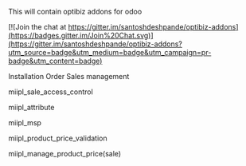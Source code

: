 This will contain optibiz addons for odoo


[![Join the chat at https://gitter.im/santoshdeshpande/optibiz-addons](https://badges.gitter.im/Join%20Chat.svg)](https://gitter.im/santoshdeshpande/optibiz-addons?utm_source=badge&utm_medium=badge&utm_campaign=pr-badge&utm_content=badge)

Installation Order
Sales management

miipl_sale_access_control

miipl_attribute

miipl_msp

miipl_product_price_validation

miipl_manage_product_price(sale)

